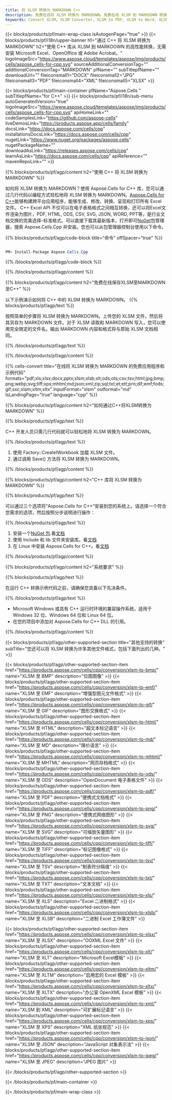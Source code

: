 ```yaml
---
title: 将 XLSM 转换为 MARKDOWN C++
description: 免费在线将 XLSM 转换为 MARKDOWN。免费在线 XLSM 到 MARKDOWN 转换器。 C++ XLSM 至 MARKDOWN。XLSM 至 MARKDOWN 通过 C++。
keywords: Convert XLSM, XLSM Converter, XLSM to PDF, XLSM to Word, XLSM to PPT, XLSM to Image
---
```

{{< blocks/products/pf/main-wrap-class isAutogenPage="true" >}}
{{< blocks/products/pf/i18n/upper-banner h1="通过 C++ 将 XLSM 转换为 MARKDOWN" h2="使用 C++ 库从 XLSM 到 MARKDOWN 的高性能转换，无需安装 Microsoft Excel、OpenOffice 或 Adobe Acrobat。" logoImageSrc="https://www.aspose.cloud/templates/aspose/img/products/cells/aspose_cells-for-cpp.svg" sourceAdditionalConversionTag="" additionalConversionTag="MARKDOWN" pfName="" subTitlepfName="" downloadUrl="" fileiconsmall1="DOCX" fileiconsmall2="JPG" fileiconsmall3="PDF" fileiconsmall4="XML" fileiconsmall5="XLSX" >}}

{{< blocks/products/pf/main-container pfName="Aspose.Cells " subTitlepfName="for C++" >}}
{{< blocks/products/pf/i18n/sub-menu autoGeneratedVersion="true" logoImageSrc="https://www.aspose.cloud/templates/aspose/img/products/cells/aspose_cells-for-cpp.svg" apiHomeLink="" codeSamplesLink="https://github.com/aspose-cells" liveDemosLink="https://products.aspose.app/cells/family" docsLink="https://docs.aspose.com/cells/cpp" installationsDocsLink="https://docs.aspose.com/cells/cpp" nugetLink="https://www.nuget.org/packages/aspose.cells" nugetPackageName="" downloadAsLink="https://releases.aspose.com/cells/cpp" learnAsLink="https://docs.aspose.com/cells/cpp" apiReference="" mavenRepoLink="" >}}


{{% blocks/products/pf/agp/content h2="使用 C++ 将 XLSM 转换为 MARKDOWN" %}}

如何将 XLSM 转换为 MARKDOWN？使用 Aspose.Cells for C++ 库，您可以通过几行代码以编程方式轻松地将 XLSM 转换为 MARKDOWN。[Aspose.Cells for C++](https://products.aspose.com/cells/cpp)能够构建跨平台应用程序，能够生成、修改、转换、呈现和打印所有 Excel 文件。 C++ Excel API 不仅可以在电子表格格式之间相互转换，还可以将Excel文件渲染为图片，PDF, HTML, ODS, CSV, SVG, JSON, WORD, PPT等，是行业文档交换的完美选择-标准格式。可以直接下载其最新版本，打开即可[NuGet](https://www.nuget.org/packages/Aspose.Cells.Cpp/)包管理器，搜索 Aspose.Cells.Cpp 并安装。您也可以从包管理器控制台使用以下命令。

{{% blocks/products/pf/agp/code-block title="命令" offSpacer="true" %}}

```cs

PM> Install-Package Aspose.Cells.Cpp

```

{{% /blocks/products/pf/agp/code-block %}}

{{% /blocks/products/pf/agp/content %}}

{{% blocks/products/pf/agp/content h2="免费在线保存XLSM至MARKDOWN至C++" %}}

以下示例演示如何将 C++ 中的 XLSM 转换为 MARKDOWN。
{{% blocks/products/pf/agp/text %}}

按照简单的步骤将 XLSM 转换为 MARKDOWN。上传您的 XLSM 文件，然后将其另存为 MARKDOWN 文件。对于 XLSM 读取和 MARKDOWN 写入，您可以使用完全限定的文件名。输出 MARKDOWN 内容和格式将与原始 XLSM 文档相同。

{{% /blocks/products/pf/agp/text %}}

{{% /blocks/products/pf/agp/content %}}

{{% cells-convert title="在线将 XLSM 转换为 MARKDOWN 的免费应用程序和示例代码" formats="pdf;xls;xlsx;docx;pptx;xlsm;xlsb;xlt;ods;ots;csv;tsv;html;jpg;bmp;png;webp;svg;tiff;xps;mhtml;md;json;xml;zip;sql;txt;et;ett;prn;dif;emf;fods;gif;sxc;xlam;xltm;xltx" InputFormat="xlsm" outformat="md" IsLandingPage="true" language="cpp" %}}

{{% blocks/products/pf/agp/content h2="如何通过C++将XLSM转换为MARKDOWN" %}}

{{% blocks/products/pf/agp/text %}}

 C++ 开发人员只需几行代码就可以轻松地将 XLSM 转换为 MARKDOWN。

{{% /blocks/products/pf/agp/text %}}

1. 使用 Factory::CreateIWorkbook 加载 XLSM 文件。
1. 通过调用 Save() 方法将 XLSM 转换为 MARKDOWN。

{{% /blocks/products/pf/agp/content %}}

{{% blocks/products/pf/agp/content h2="C++ 库将 XLSM 转换为 MARKDOWN" %}}

{{% blocks/products/pf/agp/text %}}

可以通过三个选项将“Aspose.Cells for C++”安装到您的系统上。请选择一个符合您需求的选项，然后按照分步说明进行操作：

{{% /blocks/products/pf/agp/text %}}

1. 安装一个[NuGet 包](https://www.nuget.org/packages/Aspose.Cells.Cpp/).看[文档](https://docs.aspose.com/cells/cpp/installation/#using-nuget-package-manager)
1. 使用 Include 和 lib 文件夹安装库。看[文档](https://docs.aspose.com/cells/cpp/installation/#using-include-and-lib-folders)
1. 在 Linux 中安装 Aspose.Cells for C++。看[文档](https://docs.aspose.com/cells/cpp/installation/#installing-asposecells-for-c-in-linux)

{{% /blocks/products/pf/agp/content %}}

{{% blocks/products/pf/agp/content h2="系统要求" %}}

{{% blocks/products/pf/agp/text %}}

在运行 C++ 转换示例代码之前，请确保您具备以下先决条件。

{{% /blocks/products/pf/agp/text %}}

- Microsoft Windows 或具有 C++ 运行时环境的兼容操作系统，适用于 Windows 32 位、Windows 64 位和 Linux 64 位。
- 在您的项目中添加对 Aspose.Cells for C++ DLL 的引用。

{{% /blocks/products/pf/agp/content %}}


{{< blocks/products/pf/agp/other-supported-section title="其他支持的转换" subTitle="您还可以将 XLSM 转换为许多其他文件格式，包括下面列出的几种。" >}}

{{< blocks/products/pf/agp/other-supported-section-item href="https://products.aspose.com/cells/cpp/conversion/xlsm-to-bmp/" name="XLSM 至 BMP" description="位图图像" >}}
{{< blocks/products/pf/agp/other-supported-section-item href="https://products.aspose.com/cells/cpp/conversion/xlsm-to-emf/" name="XLSM 至 EMF" description="增强型图元文件格式" >}}
{{< blocks/products/pf/agp/other-supported-section-item href="https://products.aspose.com/cells/cpp/conversion/xlsm-to-gif/" name="XLSM 至 GIF" description="图形交换格式" >}}
{{< blocks/products/pf/agp/other-supported-section-item href="https://products.aspose.com/cells/cpp/conversion/xlsm-to-html/" name="XLSM 至 HTML" description="超文本标记语言" >}}
{{< blocks/products/pf/agp/other-supported-section-item href="https://products.aspose.com/cells/cpp/conversion/xlsm-to-md/" name="XLSM 至 MD" description="降价语言" >}}
{{< blocks/products/pf/agp/other-supported-section-item href="https://products.aspose.com/cells/cpp/conversion/xlsm-to-mhtml/" name="XLSM 至 MHTML" description="网页存档格式" >}}
{{< blocks/products/pf/agp/other-supported-section-item href="https://products.aspose.com/cells/cpp/conversion/xlsm-to-ods/" name="XLSM 至 ODS" description="OpenDocument 电子表格文件" >}}
{{< blocks/products/pf/agp/other-supported-section-item href="https://products.aspose.com/cells/cpp/conversion/xlsm-to-pdf/" name="XLSM 至 PDF" description="便携式文档格式" >}}
{{< blocks/products/pf/agp/other-supported-section-item href="https://products.aspose.com/cells/cpp/conversion/xlsm-to-png/" name="XLSM 至 PNG" description="便携式网络图形" >}}
{{< blocks/products/pf/agp/other-supported-section-item href="https://products.aspose.com/cells/cpp/conversion/xlsm-to-svg/" name="XLSM 至 SVG" description="可缩放矢量图形" >}}
{{< blocks/products/pf/agp/other-supported-section-item href="https://products.aspose.com/cells/cpp/conversion/xlsm-to-tiff/" name="XLSM 至 TIFF" description="标记图像格式" >}}
{{< blocks/products/pf/agp/other-supported-section-item href="https://products.aspose.com/cells/cpp/conversion/xlsm-to-tsv/" name="XLSM 至 TSV" description="制表符分隔值" >}}
{{< blocks/products/pf/agp/other-supported-section-item href="https://products.aspose.com/cells/cpp/conversion/xlsm-to-txt/" name="XLSM 至 TXT" description="文本文档" >}}
{{< blocks/products/pf/agp/other-supported-section-item href="https://products.aspose.com/cells/cpp/conversion/xlsm-to-xls/" name="XLSM 至 XLS" description="Excel 二进制格式" >}}
{{< blocks/products/pf/agp/other-supported-section-item href="https://products.aspose.com/cells/cpp/conversion/xlsm-to-xlsb/" name="XLSM 至 XLSB" description="二进制 Excel 工作簿文件" >}}

{{< blocks/products/pf/agp/other-supported-section-item href="https://products.aspose.com/cells/cpp/conversion/xlsm-to-xlsx/" name="XLSM 至 XLSX" description="OOXML Excel 文件" >}}
{{< blocks/products/pf/agp/other-supported-section-item href="https://products.aspose.com/cells/cpp/conversion/xlsm-to-xlt/" name="XLSM 至 XLT" description="Microsoft Excel模板" >}}
{{< blocks/products/pf/agp/other-supported-section-item href="https://products.aspose.com/cells/cpp/conversion/xlsm-to-xltm/" name="XLSM 至 XLTM" description="启用宏的 Excel 模板" >}}
{{< blocks/products/pf/agp/other-supported-section-item href="https://products.aspose.com/cells/cpp/conversion/xlsm-to-xltx/" name="XLSM 至 XLTX" description="办公室 OpenXML Excel 模板" >}}
{{< blocks/products/pf/agp/other-supported-section-item href="https://products.aspose.com/cells/cpp/conversion/xlsm-to-xml/" name="XLSM 到 XML" description="可扩展标记语言" >}}
{{< blocks/products/pf/agp/other-supported-section-item href="https://products.aspose.com/cells/cpp/conversion/xlsm-to-xps/" name="XLSM 至 XPS" description="XML 纸张规范" >}}
{{< blocks/products/pf/agp/other-supported-section-item href="https://products.aspose.com/cells/cpp/conversion/xlsm-to-json/" name="XLSM 至 JSON" description="JavaScript 对象表示法" >}}
{{< blocks/products/pf/agp/other-supported-section-item href="https://products.aspose.com/cells/cpp/conversion/xlsm-to-jpeg/" name="XLSM 至 JPEG" description="JPEG 图片" >}}

{{< /blocks/products/pf/agp/other-supported-section >}}

{{< /blocks/products/pf/main-container >}}
    
{{< /blocks/products/pf/main-wrap-class >}}
